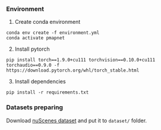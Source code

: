 ### Environment

1. Create conda environment
```
conda env create -f environment.yml
conda activate pmapnet
```
2. Install pytorch
```
pip install torch==1.9.0+cu111 torchvision==0.10.0+cu111 torchaudio==0.9.0 -f https://download.pytorch.org/whl/torch_stable.html
```
3. Install dependencies
```
pip install -r requirements.txt
```

### Datasets preparing
Download  [nuScenes dataset](https://www.nuscenes.org/) and put it to `dataset/` folder.